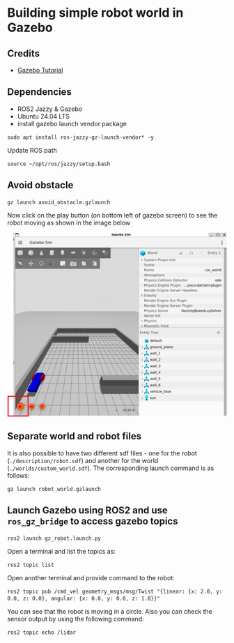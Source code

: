 # Building simple robot world in Gazebo

## Credits
- [Gazebo Tutorial](https://gazebosim.org/docs/harmonic/tutorials/)

## Dependencies
- ROS2 Jazzy & Gazebo
- Ubuntu 24.04 LTS
- install gazebo launch vendor package

```
sudo apt install ros-jazzy-gz-launch-vendor* -y
```
Update ROS path
```
source ~/opt/ros/jazzy/setup.bash
```

## Avoid obstacle
```
gz launch avoid_obstacle.gzlaunch
```

Now click on the play button (on bottom left of gazebo screen) to see the robot moving as shown in the image below

![Gazebo](./images/Gazebo_screen.png)

## Separate world and robot files
It is also possible to have two different sdf files - one for the robot (`./description/robot.sdf`) and another for the world (`./worlds/custom_world.sdf`).  The corresponding launch command is as follows:
```
gz launch robot_world.gzlaunch
```

## Launch Gazebo using ROS2 and use `ros_gz_bridge` to access gazebo topics
```
ros2 launch gz_robot.launch.py
```
Open a terminal and list the topics as:
```
ros2 topic list
```
Open another terminal and provide command to the robot:
```
ros2 topic pub /cmd_vel geometry_msgs/msg/Twist "{linear: {x: 2.0, y: 0.0, z: 0.0}, angular: {x: 0.0, y: 0.0, z: 1.8}}"

```
You can see that the robot is moving in a circle.  Also you can check the sensor output by using the
following command:

```
ros2 topic echo /lidar
```

